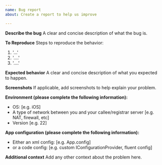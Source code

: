 ```yaml
---
name: Bug report
about: Create a report to help us improve

---
```


**Describe the bug**
A clear and concise description of what the bug is.

**To Reproduce**
Steps to reproduce the behavior:
1. '...'
2. '....'
3. '....'

**Expected behavior**
A clear and concise description of what you expected to happen.

**Screenshots**
If applicable, add screenshots to help explain your problem.

**Environment (please complete the following information):**
 - OS: [e.g. iOS]
 - A type of network between you and your callee/registrar server [e.g. NAT, firewall, etc]
 - Version [e.g. 22]

**App configuration (please complete the following information):**
 - Either an  xml config: [e.g. App.config]
 - or a code config: [e.g. custom IConfigurationProvider, fluent config]

**Additional context**
Add any other context about the problem here.
